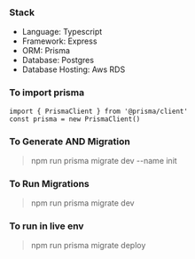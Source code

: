 ### Stack
- Language: Typescript
- Framework: Express
- ORM: Prisma
- Database: Postgres
- Database Hosting: Aws RDS

### To import prisma

```
import { PrismaClient } from '@prisma/client'
const prisma = new PrismaClient()
```

### To Generate AND Migration

> npm run prisma migrate dev --name init

### To Run Migrations

> npm run prisma migrate dev

### To run in live env

> npm run prisma migrate deploy